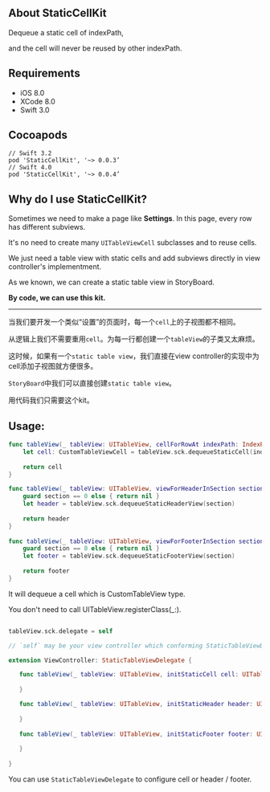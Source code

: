 ## About StaticCellKit

Dequeue a static cell of indexPath,

and the cell will never be reused by other indexPath.

## Requirements

* iOS 8.0
* XCode 8.0
* Swift 3.0

## Cocoapods

	// Swift 3.2
	pod 'StaticCellKit', '~> 0.0.3’
	// Swift 4.0
	pod 'StaticCellKit', '~> 0.0.4’
     
## Why do I use StaticCellKit?

Sometimes we need to make a page like **Settings**. In this page, every row has different subviews. 

It's no need to create many ``UITableViewCell`` subclasses and to reuse cells.

We just need a table view with static cells and add subviews directly in view controller's implementment.

As we known, we can create a static table view in StoryBoard.

**By code, we can use this kit.**

---

当我们要开发一个类似“设置”的页面时，每一个``cell``上的子视图都不相同。

从逻辑上我们不需要重用``cell``。为每一行都创建一个``tableView``的子类又太麻烦。

这时候，如果有一个``static table view``，我们直接在view controller的实现中为cell添加子视图就方便很多。

``StoryBoard``中我们可以直接创建``static table view``。

用代码我们只需要这个kit。
     
## Usage:

``` Swift
func tableView(_ tableView: UITableView, cellForRowAt indexPath: IndexPath) -> UITableViewCell {
    let cell: CustomTableViewCell = tableView.sck.dequeueStaticCell(indexPath)
    
    return cell
}

func tableView(_ tableView: UITableView, viewForHeaderInSection section: Int) -> UIView? {
    guard section == 0 else { return nil }
    let header = tableView.sck.dequeueStaticHeaderView(section)
  
    return header
}
    
func tableView(_ tableView: UITableView, viewForFooterInSection section: Int) -> UIView? {
    guard section == 0 else { return nil }
    let footer = tableView.sck.dequeueStaticFooterView(section)
    
    return footer
}
```
     
It will dequeue a cell which is CustomTableView type. 

You don't need to call UITableView.registerClass(_:).

``` Swift

tableView.sck.delegate = self  

// `self` may be your view controller which conforming StaticTableViewDelegate.

extension ViewController: StaticTableViewDelegate {

   func tableView(_ tableView: UITableView, initStaticCell cell: UITableViewCell, ofIndexPath indexPath: IndexPath) {
	
   }

   func tableView(_ tableView: UITableView, initStaticHeader header: UITableViewHeaderFooterView, ofSection section: Int) {
	
   }
	
   func tableView(_ tableView: UITableView, initStaticFooter footer: UITableViewHeaderFooterView, ofSection section: Int) {
    
   }
   
}

```

You can use `StaticTableViewDelegate` to configure cell or header / footer.


